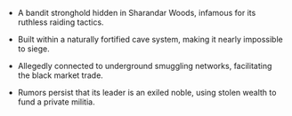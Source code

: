- A bandit stronghold hidden in Sharandar Woods, infamous for its ruthless raiding tactics.

- Built within a naturally fortified cave system, making it nearly impossible to siege.

- Allegedly connected to underground smuggling networks, facilitating the black market trade.

- Rumors persist that its leader is an exiled noble, using stolen wealth to fund a private militia.